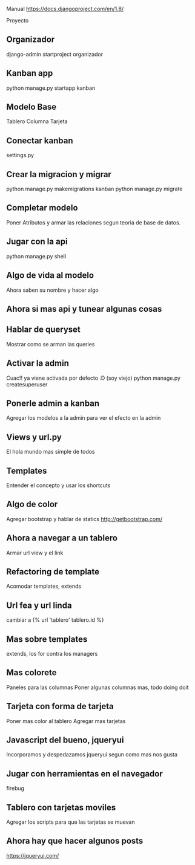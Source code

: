 
Manual
https://docs.djangoproject.com/en/1.8/

Proyecto

Organizador
-----------
django-admin startproject organizador

Kanban app
----------
python manage.py startapp kanban

Modelo Base
-----------

Tablero
Columna
Tarjeta

Conectar kanban
---------------
settings.py

Crear la migracion y migrar
---------------------------
python manage.py makemigrations kanban
python manage.py migrate

Completar modelo
----------------
Poner Atributos y armar las relaciones segun teoria de base de datos.

Jugar con la api
----------------
python manage.py shell

Algo de vida al modelo
----------------------
Ahora saben su nombre y hacer algo

Ahora si mas api y tunear algunas cosas
---------------------------------------

Hablar de queryset
------------------
Mostrar como se arman las queries

Activar la admin
----------------
Cuac!! ya viene activada por defecto :D (soy viejo)
python manage.py createsuperuser

Ponerle admin a kanban
----------------------
Agregar los modelos a la admin para ver el efecto en la admin

Views y url.py
--------------
El hola mundo mas simple de todos

Templates
---------
Entender el concepto y usar los shortcuts

Algo de color
-------------
Agregar bootstrap y hablar de statics
http://getbootstrap.com/

Ahora a navegar a un tablero
----------------------------
Armar url view y el link

Refactoring de template
-----------------------
Acomodar templates, extends

Url fea y url linda
-------------------
cambiar a {% url 'tablero' tablero.id %}

Mas sobre templates
-------------------
extends, los for contra los managers

Mas colorete
------------
Paneles para las columnas
Poner algunas columnas mas, todo doing doit

Tarjeta con forma de tarjeta
----------------------------
Poner mas color al tablero
Agregar mas tarjetas

Javascript del bueno, jqueryui
------------------------------
Incorporamos y despedazamos jqueryui segun como mas nos gusta

Jugar con herramientas en el navegador
--------------------------------------
firebug

Tablero con tarjetas moviles
----------------------------
Agregar los scripts para que las tarjetas se muevan

Ahora hay que hacer algunos posts
----------------------------

https://jqueryui.com/




